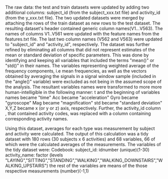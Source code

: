 The raw data: the test and train datasets were updated by adding two additional columns: subject_id (from the subject_xxx.txt file) and activity_id (from the y_xxx.txt file). 
The two updated datasets were merged by attaching the rows of the train dataset as new rows to the test dataset.
The resulting dataset's header contained generic column names(V1...V563). The names of columns V1..V561 were updated with the feature names from the features.txt file.
The last two column names (V562 and V563) were updated to "subject_id" and "activity_id", respectively.
The dataset was further refined by eliminating all columns that did not represent estimates of the mean or standard deviation of specific parameters. This was done by identifying and keeping all variables that included the terms "mean()" or "std()" in their names. The variables representing weighted average of the frequency components, i.e mean frequencies, as well as the vectors obtained by averaging the signals in a signal window sample (included in the "angle()" variable) were excluded as not being in the assumed scope of the analysis.
The resultant variables names were transformed to more more human-intelligible in the following manner:
t and the beginning of variables names became "time"
Acc became "acceleration"
Gyro became "gyroscope"
Mag became "magnification"
std became "standard deviation"
X,Y,Z became x (or y or z) axis, respectively.
Further, the activity_id column , that contained activity codes, was replaced with a column containing corresponding activity names.


Using this dataset, averages for each type was measurement by subject and activity were calculated. The output of this calculation was a tidy dataset with 180 rows (30 subjects x 6 activities) and 68 variables, 66 of which were the calculated averages of the measurements.  The variables of the tidy dataset were:
Codebook:
subject_id: idnumber (unique)(1-30)
activity_name: factor (levels "LAYING","SITTING","STANDING","WALKING","WALKING_DOWNSTAIRS","WALKING_UPSTAIRS")
the rest of the variables are means of the those respective measurements (number)(-1,1)
